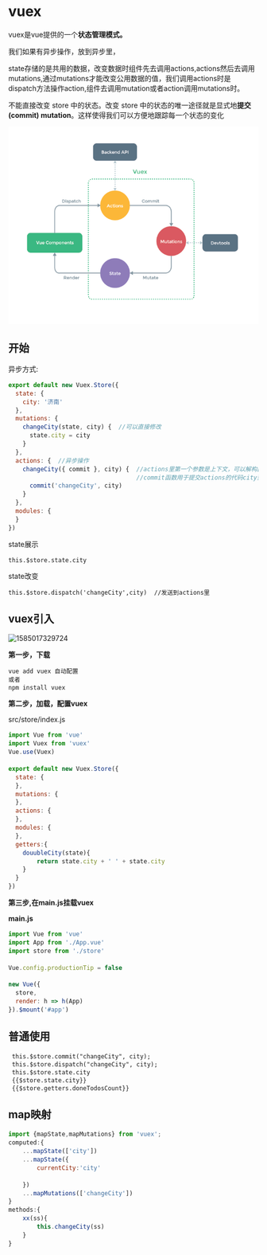 # **vuex**

vuex是vue提供的一个**状态管理模式。**

我们如果有异步操作，放到异步里，

state存储的是共用的数据，改变数据时组件先去调用actions,actions然后去调用mutations,通过mutations才能改变公用数据的值，我们调用actions时是dispatch方法操作action,组件去调用mutation或者action调用mutations时。

不能直接改变 store 中的状态。改变 store 中的状态的唯一途径就是显式地**提交 (commit) mutation**。这样使得我们可以方便地跟踪每一个状态的变化

![vuex](../../.vuepress/public/assets/img/vuex-1587880140682.png)

## 开始

异步方式:

```js
export default new Vuex.Store({
  state: {
    city: '济南'
  },
  mutations: { 
    changeCity(state, city) {  //可以直接修改
      state.city = city
    }
  },
  actions: {  //异步操作
    changeCity({ commit }, city) {  //actions里第一个参数是上下文，可以解构出commit函数
        							//commit函数用于提交actions的代码city到mutations的												changeCity
      commit('changeCity', city)
    }
  },
  modules: {
  }
})

```

state展示

```
this.$store.state.city
```

state改变 

```
this.$store.dispatch('changeCity',city)  //发送到actions里
```



## vuex引入



![1585017329724](C:/Users/陈志伟/AppData/Roaming/Typora/typora-user-images/1585017329724.png)

**第一步，下载**

```
vue add vuex 自动配置
或者
npm install vuex
```

**第二步，加载，配置vuex**

src/store/index.js

```js
import Vue from 'vue'
import Vuex from 'vuex'
Vue.use(Vuex)

export default new Vuex.Store({
  state: {
  },
  mutations: {
  },
  actions: {
  },
  modules: {
  },
  getters:{
	douubleCity(state){
        return state.city + ' ' + state.city
    }
  }
})
```

**第三步,在main.js挂载vuex**

**main.js**

```js
import Vue from 'vue'
import App from './App.vue'
import store from './store'

Vue.config.productionTip = false

new Vue({
  store,
  render: h => h(App)
}).$mount('#app')
```

## 普通使用

```
 this.$store.commit("changeCity", city);
 this.$store.dispatch("changeCity", city);
 this.$store.state.city
 {{$store.state.city}}
 {{$store.getters.doneTodosCount}}
```

## map映射

```js
import {mapState,mapMutations} from 'vuex';
computed:{
	...mapState(['city'])
	...mapState({
        currentCity:'city'
        
    })
	...mapMutations(['changeCity'])
}
methods:{
    xx(ss){
        this.changeCity(ss)
    }
}
```

